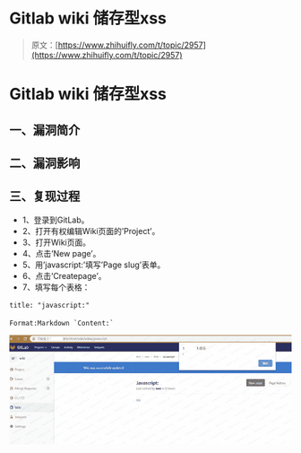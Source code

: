 # Gitlab wiki 储存型xss

> 原文：[https://www.zhihuifly.com/t/topic/2957](https://www.zhihuifly.com/t/topic/2957)

# Gitlab wiki 储存型xss

## 一、漏洞简介

## 二、漏洞影响

## 三、复现过程

*   1、登录到GitLab。
*   2、打开有权编辑Wiki页面的’Project’。
*   3、打开Wiki页面。
*   4、点击’New page’。
*   5、用’javascript:’填写’Page slug’表单。
*   6、点击’Createpage’。
*   7、填写每个表格：

```
title: "javascript:"

Format:Markdown `Content:` 
```

![image](img/2fe3638e7acff499ca0f7284e977357f.png)